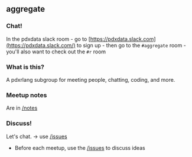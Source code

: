 ## aggregate

<!-- [![Join the chat at https://gitter.im/pdxrlang/aggregate](https://badges.gitter.im/pdxrlang/aggregate.svg)](https://gitter.im/pdxrlang/aggregate?utm_source=badge&utm_medium=badge&utm_campaign=pr-badge&utm_content=badge) -->

### Chat!

In the pdxdata slack room - go to [https://pdxdata.slack.com](https://pdxdata.slack.com/) to sign up - then go to the `#aggregate` room - you'll also want to check out the `#r` room

### What is this?

A pdxrlang subgroup for meeting people, chatting, coding, and more.

### Meetup notes

Are in [/notes](notes)

### Discuss!

Let's chat. -> use [/issues][is]

* Before each meetup, use the [/issues][is] to discuss ideas

[is]: https://github.com/pdxrlang/aggregate/issues

